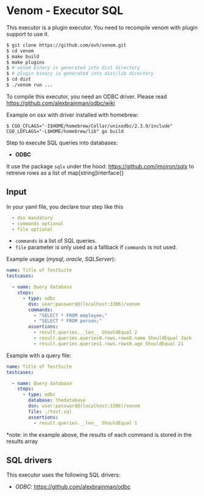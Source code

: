# Venom - Executor SQL

This executor is a plugin executor. You need to recompile venom with plugin support to use it.

```bash
$ git clone https://github.com/ovh/venom.git
$ cd venom
$ make build
$ make plugins
$ # venom binary is generated into dist directory
$ # plugin binary is generated into dist/lib directory
$ cd dist
$ ./venom run ... 
```

To compile this executor, you need an ODBC driver. Please read https://github.com/alexbrainman/odbc/wiki

Example on osx with driver installed with homebrew:
```
$ CGO_CFLAGS="-I$HOME/homebrew/Cellar/unixodbc/2.3.9/include" CGO_LDFLAGS="-L$HOME/homebrew/lib" go build
```

Step to execute SQL queries into databases:

* **ODBC**

It use the package `sqlx` under the hood: https://github.com/jmoiron/sqlx to retreive rows as a list of map[string]interface{}

## Input

In your yaml file, you declare tour step like this

```yaml
  - dsn mandatory
  - commands optional
  - file optional
 ```

- `commands` is a list of SQL queries.
- `file` parameter is only used as a fallback if `commands` is not used.

Example usage (_mysql_, _oracle_, _SQLServer_):

```yaml
name: Title of TestSuite
testcases:

  - name: Query database
    steps:
      - type: odbc
        dsn: user:password@(localhost:3306)/venom
        commands:
          - "SELECT * FROM employee;"
          - "SELECT * FROM person;"
        assertions:
          - result.queries.__len__ ShouldEqual 2
          - result.queries.queries0.rows.rows0.name ShouldEqual Jack
          - result.queries.queries1.rows.rows0.age ShouldEqual 21
```

Example with a query file:

```yaml
name: Title of TestSuite
testcases:

  - name: Query database
    steps:
      - type: odbc
        database: thedatabase
        dsn: user:password@(localhost:3306)/venom
        file: ./test.sql
        assertions:
          - result.queries.__len__ ShouldEqual 1
```

*note: in the example above, the results of each command is stored in the results array

## SQL drivers

This executor uses the following SQL drivers:

- _ODBC_: https://github.com/alexbrainman/odbc
